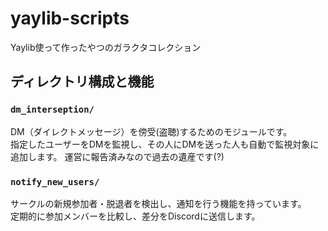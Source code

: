 # yaylib-scripts
Yaylib使って作ったやつのガラクタコレクション

## ディレクトリ構成と機能

### `dm_interseption/`
DM（ダイレクトメッセージ）を傍受(盗聴)するためのモジュールです。  
指定したユーザーをDMを監視し、その人にDMを送った人も自動で監視対象に追加します。
運営に報告済みなので過去の遺産です(?)

### `notify_new_users/`
サークルの新規参加者・脱退者を検出し、通知を行う機能を持っています。  
定期的に参加メンバーを比較し、差分をDiscordに送信します。
